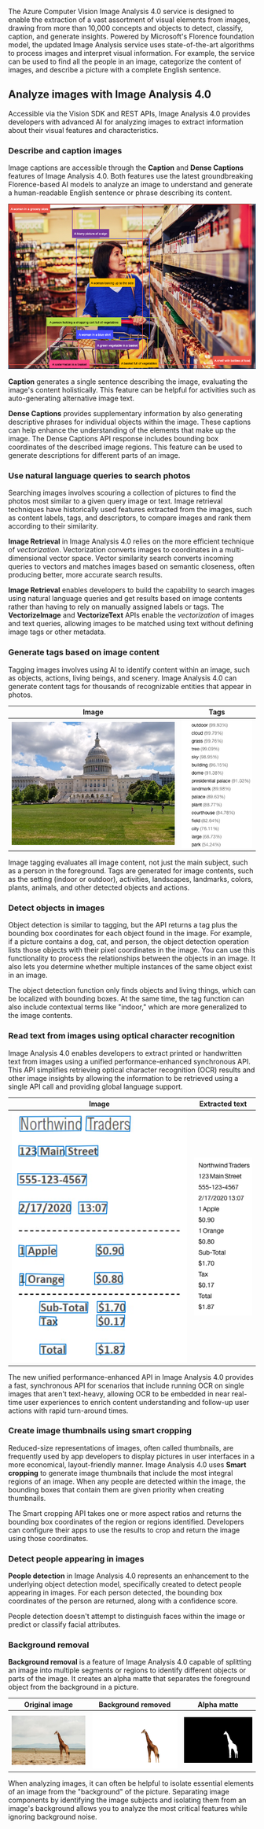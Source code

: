 The Azure Computer Vision Image Analysis 4.0 service is designed to enable the extraction of a vast assortment of visual elements from images, drawing from more than 10,000 concepts and objects to detect, classify, caption, and generate insights. Powered by Microsoft's Florence foundation model, the updated Image Analysis service uses state-of-the-art algorithms to process images and interpret visual information. For example, the service can be used to find all the people in an image, categorize the content of images, and describe a picture with a complete English sentence.

## Analyze images with Image Analysis 4.0

Accessible via the Vision SDK and REST APIs, Image Analysis 4.0 provides developers with advanced AI for analyzing images to extract information about their visual features and characteristics.

### Describe and caption images

Image captions are accessible through the **Caption** and **Dense Captions** features of Image Analysis 4.0. Both features use the latest groundbreaking Florence-based AI models to analyze an image to understand and generate a human-readable English sentence or phrase describing its content.

![Screenshot of image with an overall description, plus bounding boxes and the captions generated for each region/object.](../media/03-vision-studio-image-captioning.png)

**Caption** generates a single sentence describing the image, evaluating the image's content holistically. This feature can be helpful for activities such as auto-generating alternative image text.

**Dense Captions** provides supplementary information by also generating descriptive phrases for individual objects within the image. These captions can help enhance the understanding of the elements that make up the image. The Dense Captions API response includes bounding box coordinates of the described image regions. This feature can be used to generate descriptions for different parts of an image.

### Use natural language queries to search photos

Searching images involves scouring a collection of pictures to find the photos most similar to a given query image or text. Image retrieval techniques have historically used features extracted from the images, such as content labels, tags, and descriptors, to compare images and rank them according to their similarity.

**Image Retrieval** in Image Analysis 4.0 relies on the more efficient technique of _vectorization_. Vectorization converts images to coordinates in a multi-dimensional vector space. Vector similarity search converts incoming queries to vectors and matches images based on semantic closeness, often producing better, more accurate search results.

**Image Retrieval** enables developers to build the capability to search images using natural language queries and get results based on image contents rather than having to rely on manually assigned labels or tags. The **VectorizeImage** and **VectorizeText** APIs enable the _vectorization_ of images and text queries, allowing images to be matched using text without defining image tags or other metadata.

### Generate tags based on image content

Tagging images involves using AI to identify content within an image, such as objects, actions, living beings, and scenery. Image Analysis 4.0 can generate content tags for thousands of recognizable entities that appear in photos.

| Image | Tags |
| :-----: | :----: |
| ![A photograph of a building which is used as an example of the input to Image Analysis 4.0.](../media/03-building-original-image.png) |![A screenshot of the generated tags that Image Analysis 4.0 provides for the image of a building.](../media/03-building-tags.png) |

Image tagging evaluates all image content, not just the main subject, such as a person in the foreground. Tags are generated for image contents, such as the setting (indoor or outdoor), activities, landscapes, landmarks, colors, plants, animals, and other detected objects and actions.

### Detect objects in images

Object detection is similar to tagging, but the API returns a tag plus the bounding box coordinates for each object found in the image. For example, if a picture contains a dog, cat, and person, the object detection operation lists those objects with their pixel coordinates in the image. You can use this functionality to process the relationships between the objects in an image. It also lets you determine whether multiple instances of the same object exist in an image.

The object detection function only finds objects and living things, which can be localized with bounding boxes. At the same time, the tag function can also include contextual terms like "indoor," which are more generalized to the image contents.

### Read text from images using optical character recognition

Image Analysis 4.0 enables developers to extract printed or handwritten text from images using a unified performance-enhanced synchronous API. This API simplifies retrieving optical character recognition (OCR) results and other image insights by allowing the information to be retrieved using a single API call and providing global language support.

| Image   | Extracted text |
| :-----: | :------------: |
| ![An image of a receipt with bounding boxes surrounding the items listed.](../media/03-receipt-with-bounding-boxes.png) |![A screenshot of the generated tags that Image Analysis 4.0 provides for the image of a receipt](../media/03-ocr-text.png) |

The new unified performance-enhanced API in Image Analysis 4.0 provides a fast, synchronous API for scenarios that include running OCR on single images that aren't text-heavy, allowing OCR to be embedded in near real-time user experiences to enrich content understanding and follow-up user actions with rapid turn-around times.

### Create image thumbnails using smart cropping

Reduced-size representations of images, often called thumbnails, are frequently used by app developers to display pictures in user interfaces in a more economical, layout-friendly manner. Image Analysis 4.0 uses **Smart cropping** to generate image thumbnails that include the most integral regions of an image. When any people are detected within the image, the bounding boxes that contain them are given priority when creating thumbnails.

The Smart cropping API takes one or more aspect ratios and returns the bounding box coordinates of the region or regions identified. Developers can configure their apps to use the results to crop and return the image using those coordinates.

### Detect people appearing in images

**People detection** in Image Analysis 4.0 represents an enhancement to the underlying object detection model, specifically created to detect people appearing in images. For each person detected, the bounding box coordinates of the person are returned, along with a confidence score.

People detection doesn't attempt to distinguish faces within the image or predict or classify facial attributes.

### Background removal

**Background removal** is a feature of Image Analysis 4.0 capable of splitting an image into multiple segments or regions to identify different objects or parts of the image. It creates an alpha matte that separates the foreground object from the background in a picture.

| Original image | Background removed | Alpha matte |
| :------------: | :----------------: | :---------: |
| ![An image of a giraffe used as an example of an input for Image Analysis 4.0.](../media/03-giraffe-original-image.jpeg) |![A screenshot of the way Image Analysis 4.0 can remove the background of an image of a giraffe.](../media/03-giraffe-background-removal.png) |![A screenshot of the way Image Analysis 4.0 can complete foreground matting. Image is of the giraffe as a solid white block, against a solid black background.](../media/03-giraffe-foreground-matting.png) |

When analyzing images, it can often be helpful to isolate essential elements of an image from the "background" of the picture. Separating image components by identifying the image subjects and isolating them from an image's background allows you to analyze the most critical features while ignoring background noise.
